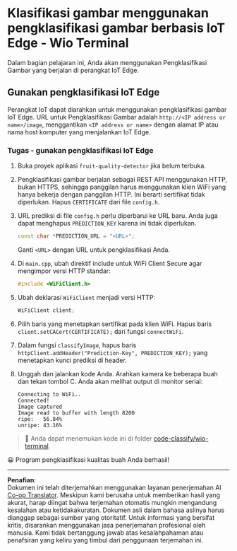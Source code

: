 <!--
CO_OP_TRANSLATOR_METADATA:
{
  "original_hash": "48ac21ec80329c930db7b84bd6b592ec",
  "translation_date": "2025-08-27T22:56:40+00:00",
  "source_file": "4-manufacturing/lessons/3-run-fruit-detector-edge/wio-terminal.md",
  "language_code": "id"
}
-->
# Klasifikasi gambar menggunakan pengklasifikasi gambar berbasis IoT Edge - Wio Terminal

Dalam bagian pelajaran ini, Anda akan menggunakan Pengklasifikasi Gambar yang berjalan di perangkat IoT Edge.

## Gunakan pengklasifikasi IoT Edge

Perangkat IoT dapat diarahkan untuk menggunakan pengklasifikasi gambar IoT Edge. URL untuk Pengklasifikasi Gambar adalah `http://<IP address or name>/image`, menggantikan `<IP address or name>` dengan alamat IP atau nama host komputer yang menjalankan IoT Edge.

### Tugas - gunakan pengklasifikasi IoT Edge

1. Buka proyek aplikasi `fruit-quality-detector` jika belum terbuka.

1. Pengklasifikasi gambar berjalan sebagai REST API menggunakan HTTP, bukan HTTPS, sehingga panggilan harus menggunakan klien WiFi yang hanya bekerja dengan panggilan HTTP. Ini berarti sertifikat tidak diperlukan. Hapus `CERTIFICATE` dari file `config.h`.

1. URL prediksi di file `config.h` perlu diperbarui ke URL baru. Anda juga dapat menghapus `PREDICTION_KEY` karena ini tidak diperlukan.

    ```cpp
    const char *PREDICTION_URL = "<URL>";
    ```

    Ganti `<URL>` dengan URL untuk pengklasifikasi Anda.

1. Di `main.cpp`, ubah direktif include untuk WiFi Client Secure agar mengimpor versi HTTP standar:

    ```cpp
    #include <WiFiClient.h>
    ```

1. Ubah deklarasi `WiFiClient` menjadi versi HTTP:

    ```cpp
    WiFiClient client;
    ```

1. Pilih baris yang menetapkan sertifikat pada klien WiFi. Hapus baris `client.setCACert(CERTIFICATE);` dari fungsi `connectWiFi`.

1. Dalam fungsi `classifyImage`, hapus baris `httpClient.addHeader("Prediction-Key", PREDICTION_KEY);` yang menetapkan kunci prediksi di header.

1. Unggah dan jalankan kode Anda. Arahkan kamera ke beberapa buah dan tekan tombol C. Anda akan melihat output di monitor serial:

    ```output
    Connecting to WiFi..
    Connected!
    Image captured
    Image read to buffer with length 8200
    ripe:   56.84%
    unripe: 43.16%
    ```

> 💁 Anda dapat menemukan kode ini di folder [code-classify/wio-terminal](../../../../../4-manufacturing/lessons/3-run-fruit-detector-edge/code-classify/wio-terminal).

😀 Program pengklasifikasi kualitas buah Anda berhasil!

---

**Penafian**:  
Dokumen ini telah diterjemahkan menggunakan layanan penerjemahan AI [Co-op Translator](https://github.com/Azure/co-op-translator). Meskipun kami berusaha untuk memberikan hasil yang akurat, harap diingat bahwa terjemahan otomatis mungkin mengandung kesalahan atau ketidakakuratan. Dokumen asli dalam bahasa aslinya harus dianggap sebagai sumber yang otoritatif. Untuk informasi yang bersifat kritis, disarankan menggunakan jasa penerjemahan profesional oleh manusia. Kami tidak bertanggung jawab atas kesalahpahaman atau penafsiran yang keliru yang timbul dari penggunaan terjemahan ini.